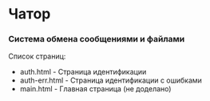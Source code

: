 # Чатор
### Система обмена сообщениями и файлами
Список страниц:
* auth.html - Страница идентификации
* auth-err.html - Страница идентификации с ошибками
* main.html - Главная страница (не доделано)
